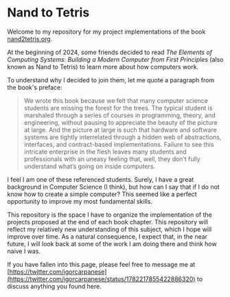 # Nand to Tetris

Welcome to my repository for my project implementations of the book [nand2tetris.org](https://nand2tetris.org).

At the beginning of 2024, some friends decided to read _The Elements of Computing Systems: Building a Modern Computer from First Principles_ (also known as Nand to Tetris) to learn more about how computers work.

To understand why I decided to join them, let me quote a paragraph from the book's preface:

> We wrote this book because we felt that many computer science students are missing the forest for the trees. The typical student is marshaled through a series of courses in programming, theory, and engineering, without pausing to appreciate the beauty of the picture at large. And the picture at large is such that hardware and software systems are tightly interrelated through a hidden web of abstractions, interfaces, and contract-based implementations. Failure to see this intricate enterprise in the flesh leaves many students and professionals with an uneasy feeling that, well, they don’t fully understand what’s going on inside computers.

I feel I am one of these referenced students. Surely, I have a great background in Computer  Science (I think), but how can I say that if I do not know how to create a simple computer? This seemed like a perfect opportunity to improve my most fundamental skills.

This repository is the space I have to organize the implementation of the projects proposed at the end of each book chapter. This repository will reflect my relatively new understanding of this subject, which I hope will improve over time. As a natural consequence, I expect that, in the near future, I will look back at some of the work I am doing there and think how naive I was.

If you have fallen into this page, please feel free to message me at [https://twitter.com/igorcarpanese](https://twitter.com/igorcarpanese/status/1782217855422886320) to discuss anything you found here.
